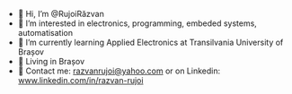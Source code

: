 - 👋 Hi, I’m @RujoiRăzvan
- 👀 I’m interested in electronics, programming, embeded systems, automatisation
- 🏫 I’m currently learning Applied Electronics at Transilvania University of Brașov
- 📍   Living in Brașov
- 📧 Contact me: razvanrujoi@yahoo.com or on Linkedin: www.linkedin.com/in/razvan-rujoi


